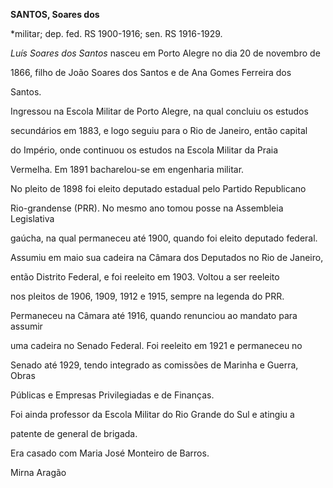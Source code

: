 **SANTOS, Soares dos**



\*militar; dep. fed. RS 1900-1916; sen. RS 1916-1929.



*Luís Soares dos Santos* nasceu em Porto Alegre no dia 20 de novembro de

1866, filho de João Soares dos Santos e de Ana Gomes Ferreira dos

Santos.



Ingressou na Escola Militar de Porto Alegre, na qual concluiu os estudos

secundários em 1883, e logo seguiu para o Rio de Janeiro, então capital

do Império, onde continuou os estudos na Escola Militar da Praia

Vermelha. Em 1891 bacharelou-se em engenharia militar.



No pleito de 1898 foi eleito deputado estadual pelo Partido Republicano

Rio-grandense (PRR). No mesmo ano tomou posse na Assembleia Legislativa

gaúcha, na qual permaneceu até 1900, quando foi eleito deputado federal.

Assumiu em maio sua cadeira na Câmara dos Deputados no Rio de Janeiro,

então Distrito Federal, e foi reeleito em 1903. Voltou a ser reeleito

nos pleitos de 1906, 1909, 1912 e 1915, sempre na legenda do PRR.

Permaneceu na Câmara até 1916, quando renunciou ao mandato para assumir

uma cadeira no Senado Federal. Foi reeleito em 1921 e permaneceu no

Senado até 1929, tendo integrado as comissões de Marinha e Guerra, Obras

Públicas e Empresas Privilegiadas e de Finanças.



Foi ainda professor da Escola Militar do Rio Grande do Sul e atingiu a

patente de general de brigada.



Era casado com Maria José Monteiro de Barros.



Mirna Aragão



